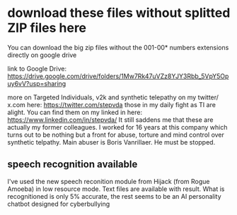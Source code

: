 # download these files without splitted ZIP files here
You can download the big zip files without the 001-00* numbers extensions directly on google drive

link to Google Drive: <https://drive.google.com/drive/folders/1Mw7Rk47uVZz8YJY3Rbb_5VpY5Opuy6vV?usp=sharing>

more on Targeted Individuals, v2k and synthetic telepathy on my twitter/ x.com here: <https://twitter.com/stepvda>
those in my daily fight as TI are alight. You can find them on my linked in here: <https://www.linkedin.com/in/stepvda/> It still saddens me that these are actually my former colleagues. I worked for 16 years at this company which turns out to be nothing but a front for abuse, torture and mind control over synthetic telpathy. Main abuser is Boris Vanrillaer. He must be stopped.

## speech recognition available
I've used the new speech reconition module from Hijack (from Rogue Amoeba) in low resource mode. Text files are available with result. What is recognitioned is only 5% accurate, the rest seems to be an AI personality chatbot designed for cyberbullying
